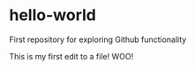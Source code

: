 # hello-world
First repository for exploring Github functionality

This is my first edit to a file! WOO!
